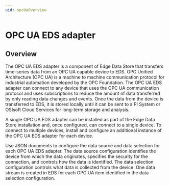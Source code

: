 ```yaml
---
uid: opcUaOverview
---
```


# OPC UA EDS adapter

## Overview

The OPC UA EDS adapter is a component of Edge Data Store that transfers time-series data from an OPC UA capable device to EDS. OPC Unified Architecture (OPC UA) is a machine to machine communication protocol for industrial automation developed by the OPC Foundation. The OPC UA EDS adapter can connect to any device that uses the OPC UA communication protocol and uses subscriptions to reduce the amount of data transferred by only reading data changes and events. Once the data from the device is transferred to EDS, it is stored locally until it can be sent to a PI System or OSIsoft Cloud Services for long-term storage and analysis. 

A single OPC UA EDS adapter can be installed as part of the Edge Data Store installation and, once configured, can connect to a single device. To connect to multiple devices, install and configure an additional instance of the OPC UA EDS adapter for each device.  

Use JSON documents to configure the data source and data selection for each OPC UA EDS adapter. The data source configuration identifies the device from which the data originates, specifies the security for the connection, and controls how the data is identified. The data selection configuration controls what data is collected from the device. One data stream is created in EDS for each OPC UA item identified in the data selection configuration. 

